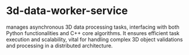 # 3d-data-worker-service
 manages asynchronous 3D data processing tasks, interfacing with both Python functionalities and C++ core algorithms. It ensures efficient task execution and scalability, vital for handling complex 3D object validations and processing in a distributed architecture.
